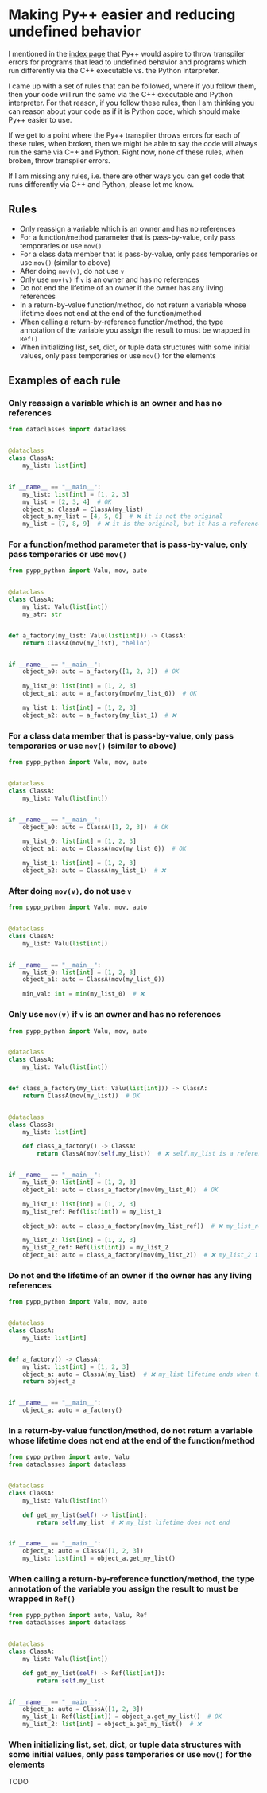 # Making Py++ easier and reducing undefined behavior

I mentioned in the [index page](../index.md) that Py++ would aspire to throw transpiler errors for programs that lead to undefined behavior and programs which run differently via the C++ executable vs. the Python interpreter.

I came up with a set of rules that can be followed, where if you follow them, then your code will run the same via the C++ executable and Python interpreter. For that reason, if you follow these rules, then I am thinking you can reason about your code as if it is Python code, which should make Py++ easier to use. 

If we get to a point where the Py++ transpiler throws errors for each of these rules, when broken, then we might be able to say the code will always run the same via C++ and Python. Right now, none of these rules, when broken, throw transpiler errors.

If I am missing any rules, i.e. there are other ways you can get code that runs differently via C++ and Python, please let me know.

## Rules

- Only reassign a variable which is an owner and has no references
- For a function/method parameter that is pass-by-value, only pass temporaries or use `mov()`
- For a class data member that is pass-by-value, only pass temporaries or use `mov()` (similar to above)
- After doing `mov(v)`, do not use `v`
- Only use `mov(v)` if `v` is an owner and has no references
- Do not end the lifetime of an owner if the owner has any living references 
- In a return-by-value function/method, do not return a variable whose lifetime does not end at the end of the function/method
- When calling a return-by-reference function/method, the type annotation of the variable you assign the result to must be wrapped in `Ref()`
- When initializing list, set, dict, or tuple data structures with some initial values, only pass temporaries or use `mov()` for the elements


## Examples of each rule

### Only reassign a variable which is an owner and has no references

```python
from dataclasses import dataclass


@dataclass
class ClassA:
    my_list: list[int]


if __name__ == "__main__":
    my_list: list[int] = [1, 2, 3]
    my_list = [2, 3, 4]  # OK
    object_a: ClassA = ClassA(my_list)
    object_a.my_list = [4, 5, 6]  # ❌ it is not the original
    my_list = [7, 8, 9]  # ❌ it is the original, but it has a reference
```

### For a function/method parameter that is pass-by-value, only pass temporaries or use `mov()`

```python
from pypp_python import Valu, mov, auto


@dataclass
class ClassA:
    my_list: Valu(list[int])
    my_str: str


def a_factory(my_list: Valu(list[int])) -> ClassA:
    return ClassA(mov(my_list), "hello")


if __name__ == "__main__":
    object_a0: auto = a_factory([1, 2, 3])  # OK

    my_list_0: list[int] = [1, 2, 3]
    object_a1: auto = a_factory(mov(my_list_0))  # OK

    my_list_1: list[int] = [1, 2, 3]
    object_a2: auto = a_factory(my_list_1)  # ❌
```

### For a class data member that is pass-by-value, only pass temporaries or use `mov()` (similar to above)

```python
from pypp_python import Valu, mov, auto


@dataclass
class ClassA:
    my_list: Valu(list[int])


if __name__ == "__main__":
    object_a0: auto = ClassA([1, 2, 3])  # OK

    my_list_0: list[int] = [1, 2, 3]
    object_a1: auto = ClassA(mov(my_list_0))  # OK

    my_list_1: list[int] = [1, 2, 3]
    object_a2: auto = ClassA(my_list_1)  # ❌
```

### After doing `mov(v)`, do not use `v`

```python
from pypp_python import Valu, mov, auto


@dataclass
class ClassA:
    my_list: Valu(list[int])


if __name__ == "__main__":
    my_list_0: list[int] = [1, 2, 3]
    object_a1: auto = ClassA(mov(my_list_0))

    min_val: int = min(my_list_0)  # ❌
```

### Only use `mov(v)` if `v` is an owner and has no references

```python
from pypp_python import Valu, mov, auto


@dataclass
class ClassA:
    my_list: Valu(list[int])


def class_a_factory(my_list: Valu(list[int])) -> ClassA:
    return ClassA(mov(my_list))  # OK


@dataclass
class ClassB:
    my_list: list[int]

    def class_a_factory() -> ClassA:
        return ClassA(mov(self.my_list))  # ❌ self.my_list is a reference


if __name__ == "__main__":
    my_list_0: list[int] = [1, 2, 3]
    object_a1: auto = class_a_factory(mov(my_list_0))  # OK

    my_list_1: list[int] = [1, 2, 3]
    my_list_ref: Ref(list[int]) = my_list_1

    object_a0: auto = class_a_factory(mov(my_list_ref))  # ❌ my_list_ref is a reference

    my_list_2: list[int] = [1, 2, 3]
    my_list_2_ref: Ref(list[int]) = my_list_2
    object_a1: auto = class_a_factory(mov(my_list_2))  # ❌ my_list_2 is the original, but it has a reference
```

### Do not end the lifetime of an owner if the owner has any living references 

```python
from pypp_python import Valu, mov, auto


@dataclass
class ClassA:
    my_list: list[int]


def a_factory() -> ClassA:
    my_list: list[int] = [1, 2, 3]
    object_a: auto = ClassA(my_list)  # ❌ my_list lifetime ends when this function returns
    return object_a


if __name__ == "__main__":
    object_a: auto = a_factory()
```

### In a return-by-value function/method, do not return a variable whose lifetime does not end at the end of the function/method

```python
from pypp_python import auto, Valu
from dataclasses import dataclass


@dataclass
class ClassA:
    my_list: Valu(list[int])

    def get_my_list(self) -> list[int]:
        return self.my_list  # ❌ my_list lifetime does not end


if __name__ == "__main__":
    object_a: auto = ClassA([1, 2, 3])
    my_list: list[int] = object_a.get_my_list()
```

### When calling a return-by-reference function/method, the type annotation of the variable you assign the result to must be wrapped in `Ref()`


```python
from pypp_python import auto, Valu, Ref
from dataclasses import dataclass


@dataclass
class ClassA:
    my_list: Valu(list[int])

    def get_my_list(self) -> Ref(list[int]):
        return self.my_list


if __name__ == "__main__":
    object_a: auto = ClassA([1, 2, 3])
    my_list_1: Ref(list[int]) = object_a.get_my_list()  # OK
    my_list_2: list[int] = object_a.get_my_list()  # ❌
```

### When initializing list, set, dict, or tuple data structures with some initial values, only pass temporaries or use `mov()` for the elements

TODO
